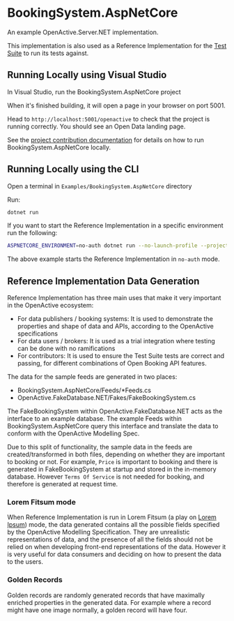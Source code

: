 ﻿# BookingSystem.AspNetCore

An example OpenActive.Server.NET implementation.

This implementation is also used as a Reference Implementation for the [Test Suite](https://github.com/openactive/openactive-test-suite) to run its tests against.

## Running Locally using Visual Studio

In Visual Studio, run the BookingSystem.AspNetCore project

When it's finished building, it will open a page in your browser on port 5001.

Head to `http://localhost:5001/openactive` to check that the project is running correctly. You should see an Open Data landing page.

See the [project contribution documentation](/CONTRIBUTING.md) for details on how to run BookingSystem.AspNetCore locally.

## Running Locally using the CLI

Open a terminal in `Examples/BookingSystem.AspNetCore` directory

Run:

```sh
dotnet run
```

If you want to start the Reference Implementation in a specific environment run the following:

```sh
ASPNETCORE_ENVIRONMENT=no-auth dotnet run --no-launch-profile --project ./BookingSystem.AspNetCore.csproj --configuration Release --no-build
```

The above example starts the Reference Implementation in `no-auth` mode.

## Reference Implementation Data Generation

Reference Implementation has three main uses that make it very important in the OpenActive ecosystem:
- For data publishers / booking systems: It is used to demonstrate the properties and shape of data and APIs, according to the OpenActive specifications
- For data users / brokers: It is used as a trial integration where testing can be done with no ramifications
- For contributors: It is used to ensure the Test Suite tests are correct and passing, for different combinations of Open Booking API features.

The data for the sample feeds are generated in two places:
- BookingSystem.AspNetCore/Feeds/*Feeds.cs
- OpenActive.FakeDatabase.NET/Fakes/FakeBookingSystem.cs

The FakeBookingSystem within OpenActive.FakeDatabase.NET acts as the interface to an example database.
The example Feeds within BookingSystem.AspNetCore query this interface and translate the data to conform with the OpenActive Modelling Spec.

Due to this split of functionality, the sample data in the feeds are created/transformed in both files, depending on whether they are important to booking
or not. For example, `Price` is important to booking and there is generated in FakeBookingSystem at startup and stored in the in-memory database. However `Terms Of Service` is not
needed for booking, and therefore is generated at request time.

### Lorem Fitsum mode
When Reference Implementation is run in Lorem Fitsum (a play on [Lorem Ipsum](https://en.wikipedia.org/wiki/Lorem_ipsum)) mode, the data generated contains all the possible fields specified by the OpenActive Modelling Specification.
They are unrealistic representations of data, and the presence of all the fields should not be relied on when developing front-end representations of the data.
However it is very useful for data consumers and deciding on how to present the data to the users.

### Golden Records
Golden records are randomly generated records that have maximally enriched properties in the generated data. For example where a record might have one image normally, a golden record will have four.

